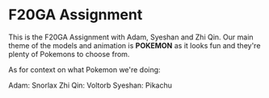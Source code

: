 # F20GA Assignment
This is the F20GA Assignment with Adam, Syeshan and Zhi Qin. Our main theme of the models and animation is **POKEMON** as it looks fun and they're plenty of Pokemons to choose from.

As for context on what Pokemon we're doing:

Adam: Snorlax
Zhi Qin: Voltorb
Syeshan: Pikachu
